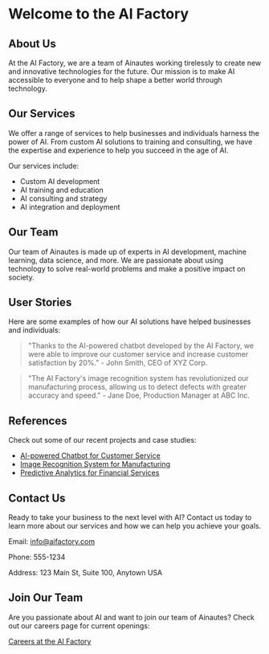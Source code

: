<!--font:Poppins-->

# Welcome to the AI Factory

## About Us

At the AI Factory, we are a team of Ainautes working tirelessly to create new and innovative technologies for the future. Our mission is to make AI accessible to everyone and to help shape a better world through technology.

## Our Services

We offer a range of services to help businesses and individuals harness the power of AI. From custom AI solutions to training and consulting, we have the expertise and experience to help you succeed in the age of AI.

Our services include:

- Custom AI development
- AI training and education
- AI consulting and strategy
- AI integration and deployment

## Our Team

Our team of Ainautes is made up of experts in AI development, machine learning, data science, and more. We are passionate about using technology to solve real-world problems and make a positive impact on society.

## User Stories

Here are some examples of how our AI solutions have helped businesses and individuals:

> "Thanks to the AI-powered chatbot developed by the AI Factory, we were able to improve our customer service and increase customer satisfaction by 20%." - John Smith, CEO of XYZ Corp.

> "The AI Factory's image recognition system has revolutionized our manufacturing process, allowing us to detect defects with greater accuracy and speed." - Jane Doe, Production Manager at ABC Inc.

## References

Check out some of our recent projects and case studies:

- [AI-powered Chatbot for Customer Service](#)
- [Image Recognition System for Manufacturing](#)
- [Predictive Analytics for Financial Services](#)

## Contact Us

Ready to take your business to the next level with AI? Contact us today to learn more about our services and how we can help you achieve your goals.

Email: info@aifactory.com

Phone: 555-1234

Address: 123 Main St, Suite 100, Anytown USA

## Join Our Team

Are you passionate about AI and want to join our team of Ainautes? Check out our careers page for current openings:

[Careers at the AI Factory](#)

<!--

Write me content for website with wallpaper which alt text is:

"A team of Ainautes working tirelessly in a massive AI factory, creating new and innovative technologies for the future."

The name/title of the page should not be 1:1 copy of the alt text but rather a real content of the website which is using this wallpaper.

- Use markdown format 
- Start with heading
- Heading should be short and concise
- The content should look like a real website 
- The website should not be about the wallpaper, wallpaper is just a related background
- Heading should be contain work "wallpaper" or "background"
- Include real sections like references, contact, user stories, etc. use things relevant to the page purpose.
- Feel free to use structure like headings, bullets, numbering, blockquotes, paragraphs, horizontal lines, etc.
- You can use formatting like bold or _italic_
- You can include UTF-8 emojis
- Links should be only #hash anchors (and you can refer to the document itself)
- Do not include images


---


# Welcome to the AI Factory

## About Us

At the AI Factory, we are a team of Ainautes working tirelessly to create new and innovative technologies for the future. Our mission is to make AI accessible to everyone and to help shape a better world through technology.

## Our Services

We offer a range of services to help businesses and individuals harness the power of AI. From custom AI solutions to training and consulting, we have the expertise and experience to help you succeed in the age of AI.

Our services include:

- Custom AI development
- AI training and education
- AI consulting and strategy
- AI integration and deployment

## Our Team

Our team of Ainautes is made up of experts in AI development, machine learning, data science, and more. We are passionate about using technology to solve real-world problems and make a positive impact on society.

## User Stories

Here are some examples of how our AI solutions have helped businesses and individuals:

> "Thanks to the AI-powered chatbot developed by the AI Factory, we were able to improve our customer service and increase customer satisfaction by 20%." - John Smith, CEO of XYZ Corp.

> "The AI Factory's image recognition system has revolutionized our manufacturing process, allowing us to detect defects with greater accuracy and speed." - Jane Doe, Production Manager at ABC Inc.

## References

Check out some of our recent projects and case studies:

- [AI-powered Chatbot for Customer Service](#)
- [Image Recognition System for Manufacturing](#)
- [Predictive Analytics for Financial Services](#)

## Contact Us

Ready to take your business to the next level with AI? Contact us today to learn more about our services and how we can help you achieve your goals.

Email: info@aifactory.com

Phone: 555-1234

Address: 123 Main St, Suite 100, Anytown USA

## Join Our Team

Are you passionate about AI and want to join our team of Ainautes? Check out our careers page for current openings:

[Careers at the AI Factory](#)

-->
